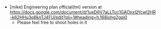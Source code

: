 * [mike] Engineering plan official(tm) version at https://docs.google.com/document/d/1ueD6V7aLLTuc1GAOxxQYcwl2HR-k62HHu3q8knTJ4FU/edit?pli=1#heading=h.168iohg2gqi0
  * Please feel free to shoot holes in it
